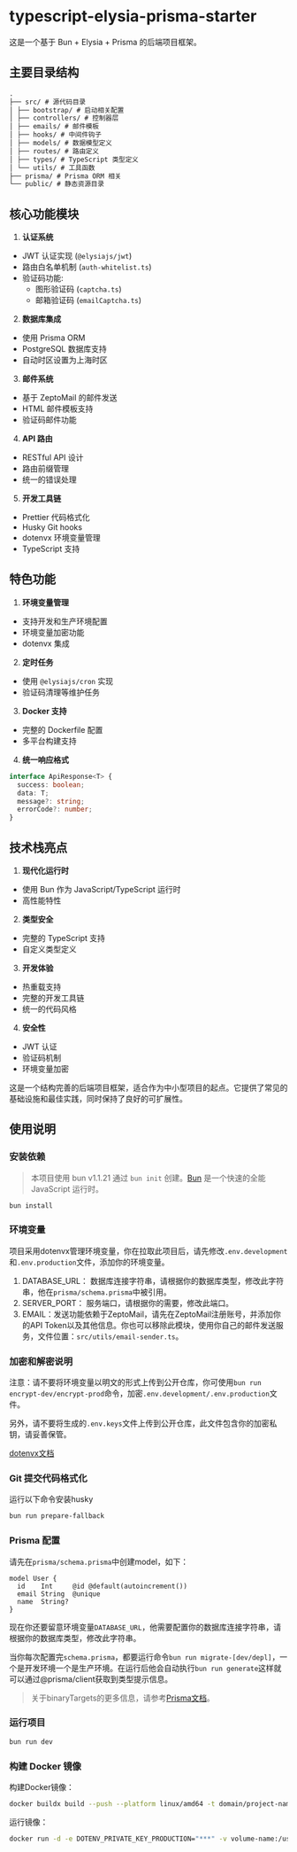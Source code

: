 # typescript-elysia-prisma-starter

这是一个基于 Bun + Elysia + Prisma 的后端项目框架。

## 主要目录结构

```markdown
.
├── src/ # 源代码目录
│ ├── bootstrap/ # 启动相关配置
│ ├── controllers/ # 控制器层
│ ├── emails/ # 邮件模板
│ ├── hooks/ # 中间件钩子
│ ├── models/ # 数据模型定义
│ ├── routes/ # 路由定义
│ ├── types/ # TypeScript 类型定义
│ └── utils/ # 工具函数
├── prisma/ # Prisma ORM 相关
└── public/ # 静态资源目录
```

## 核心功能模块

1. **认证系统**

- JWT 认证实现 (`@elysiajs/jwt`)
- 路由白名单机制 (`auth-whitelist.ts`)
- 验证码功能:
  - 图形验证码 (`captcha.ts`)
  - 邮箱验证码 (`emailCaptcha.ts`)

2. **数据库集成**

- 使用 Prisma ORM
- PostgreSQL 数据库支持
- 自动时区设置为上海时区

3. **邮件系统**

- 基于 ZeptoMail 的邮件发送
- HTML 邮件模板支持
- 验证码邮件功能

4. **API 路由**

- RESTful API 设计
- 路由前缀管理
- 统一的错误处理

5. **开发工具链**

- Prettier 代码格式化
- Husky Git hooks
- dotenvx 环境变量管理
- TypeScript 支持

## 特色功能

1. **环境变量管理**

- 支持开发和生产环境配置
- 环境变量加密功能
- dotenvx 集成

2. **定时任务**

- 使用 `@elysiajs/cron` 实现
- 验证码清理等维护任务

3. **Docker 支持**

- 完整的 Dockerfile 配置
- 多平台构建支持

4. **统一响应格式**

```typescript
interface ApiResponse<T> {
  success: boolean;
  data: T;
  message?: string;
  errorCode?: number;
}
```

## 技术栈亮点

1. **现代化运行时**

- 使用 Bun 作为 JavaScript/TypeScript 运行时
- 高性能特性

2. **类型安全**

- 完整的 TypeScript 支持
- 自定义类型定义

3. **开发体验**

- 热重载支持
- 完整的开发工具链
- 统一的代码风格

4. **安全性**

- JWT 认证
- 验证码机制
- 环境变量加密

这是一个结构完善的后端项目框架，适合作为中小型项目的起点。它提供了常见的基础设施和最佳实践，同时保持了良好的可扩展性。

## 使用说明

### 安装依赖

> 本项目使用 bun v1.1.21 通过 `bun init` 创建。[Bun](https://bun.sh) 是一个快速的全能 JavaScript 运行时。

```bash
bun install
```

### 环境变量

项目采用dotenvx管理环境变量，你在拉取此项目后，请先修改`.env.development`和`.env.production`文件，添加你的环境变量。

1. DATABASE_URL： 数据库连接字符串，请根据你的数据库类型，修改此字符串，他在`prisma/schema.prisma`中被引用。
2. SERVER_PORT： 服务端口，请根据你的需要，修改此端口。
3. EMAIL：发送功能依赖于ZeptoMail，请先在ZeptoMail注册账号，并添加你的API Token以及其他信息。你也可以移除此模块，使用你自己的邮件发送服务，文件位置：`src/utils/email-sender.ts`。

### 加密和解密说明

注意：请不要将环境变量以明文的形式上传到公开仓库，你可使用`bun run encrypt-dev/encrypt-prod`命令，加密`.env.development/.env.production`文件。

另外，请不要将生成的`.env.keys`文件上传到公开仓库，此文件包含你的加密私钥，请妥善保管。

[dotenvx文档](https://dotenvx.com/)

### Git 提交代码格式化

运行以下命令安装husky

```bash
bun run prepare-fallback
```

### Prisma 配置

请先在`prisma/schema.prisma`中创建model，如下：

```prisma
model User {
  id    Int     @id @default(autoincrement())
  email String  @unique
  name  String?
}
```

现在你还要留意环境变量`DATABASE_URL`，他需要配置你的数据库连接字符串，请根据你的数据库类型，修改此字符串。

当你每次配置完`schema.prisma`，都要运行命令`bun run migrate-[dev/depl]`，一个是开发环境一个是生产环境。在运行后他会自动执行`bun run generate`这样就可以通过@prisma/client获取到类型提示信息。

> 关于binaryTargets的更多信息，请参考[Prisma文档](https://www.prisma.io/docs/orm/overview/prisma-schema-file-structure/prisma-schema-file-structure#binarytargets)。

### 运行项目

```bash
bun run dev
```

### 构建 Docker 镜像

构建Docker镜像：

```bash
docker buildx build --push --platform linux/amd64 -t domain/project-name:latest .
```

运行镜像：

```bash
docker run -d -e DOTENV_PRIVATE_KEY_PRODUCTION="***" -v volume-name:/usr/src/app/media --restart unless-stopped --privileged -p 10010:7777 --name image-name  domain/project-name:latest
```
